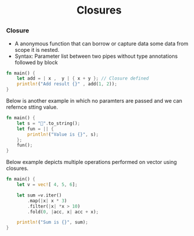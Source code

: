 <h1 style="text-align:center;"> Closures  </p>

### Closure

- A anonymous function that can borrow or capture data some data from scope it is nested.
- Syntax: Parameter list between two pipes without type annotations followed by block

```rust
fn main() {
    let add = | x ,  y | { x + y }; // Closure defined
    println!("Add result {}" , add(1, 2));
}
```

Below is another example in which no paramters are passed and we can refernce stting value.

```rust
fn main() {
    let s = "🍓".to_string();
    let fun = || {
        println!("Value is {}", s);
    };
    fun();
}
```

Below example depicts multiple operations performed on vector using closures.

```rust
fn main() {
    let v = vec![ 4, 5, 6];

    let sum =v.iter()
        .map(|x| x * 3)
        .filter(|x| *x > 10)
        .fold(0, |acc, x| acc + x);

    println!("Sum is {}", sum);
}
```
